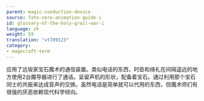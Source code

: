 ```yaml
---
parent: magic-conduction-device
source: fate-zero-animation-guide-i
id: glossary-of-the-holy-grail-war-i
language: zh
weight: 59
translation: "vt789123"
category:
- magecraft-term
---
```


应用了远坂家宝石魔术的通信装置。类似电话的东西，时臣和绮礼在间隔遥远的地方使用2台魔导器进行了通话。呈留声机的形状，配备着宝石。通过利用那个宝石同士的共振来达成音声的交换。虽然电话是简单就可以代用的东西，但魔术师们有很强的厌恶依赖现代科学倾向。
